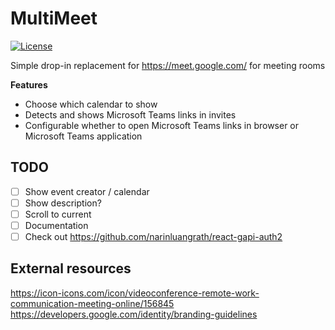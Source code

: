 # MultiMeet
[![License](https://img.shields.io/badge/License-Apache_2.0-blue.svg)](https://opensource.org/licenses/Apache-2.0)

Simple drop-in replacement for https://meet.google.com/ for meeting rooms

**Features**
- Choose which calendar to show
- Detects and shows Microsoft Teams links in invites
- Configurable whether to open Microsoft Teams links in browser or Microsoft Teams application


## TODO
- [ ] Show event creator / calendar
- [ ] Show description?
- [ ] Scroll to current
- [ ] Documentation
- [ ] Check out https://github.com/narinluangrath/react-gapi-auth2

## External resources
https://icon-icons.com/icon/videoconference-remote-work-communication-meeting-online/156845
https://developers.google.com/identity/branding-guidelines
